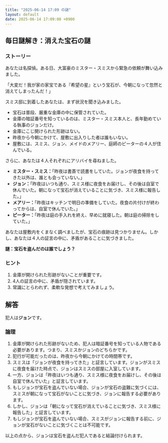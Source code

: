 ```yaml
---
title: "2025-06-14 17:09 の謎"
layout: default
date: 2025-06-14 17:09:00 +0900
---
```

## 毎日謎解き：消えた宝石の謎

### ストーリー

あなたは名探偵。ある日、大富豪のミスター・スミスから緊急の依頼が舞い込みました。

「大変だ！我が家の家宝である『希望の星』という宝石が、今朝になって忽然と消えてしまったんだ！」

スミス邸に到着したあなたは、まず状況を聞き込みました。

*   宝石は普段、厳重な金庫の中に保管されていた。
*   金庫の暗証番号を知っているのは、ミスター・スミス本人と、長年勤めている執事のジョンだけ。
*   金庫にこじ開けられた形跡はない。
*   昨夜から今朝にかけて、屋敷に出入りした者は誰もいない。
*   屋敷には、スミス、ジョン、メイドのメアリー、庭師のピーターの４人が住んでいる。

さらに、あなたは４人それぞれにアリバイを尋ねました。

*   **ミスター・スミス：**「昨夜は書斎で読書をしていた。ジョンが夜食を持ってきた以外は、誰とも会っていない。」
*   **ジョン：**「昨夜はいつも通り、スミス様に夜食をお届けし、その後は自室で休んでいた。朝になって宝石が消えていることに気づき、スミス様に報告した。」
*   **メアリー：**「昨夜はキッチンで明日の準備をしていた。夜食の片付けが終わってからは、自室で休んでいた。」
*   **ピーター：**「昨夜は庭の手入れを終え、早めに就寝した。朝は庭の掃除をしていた。」

あなたは屋敷内をくまなく調べましたが、宝石の痕跡は見つかりません。しかし、あなたは４人の証言の中に、矛盾があることに気づきました。

**謎：宝石を盗んだのは誰でしょう？**

### ヒント

1.  金庫が開けられた形跡がないことが重要です。
2.  4人の証言の中に、矛盾が隠されています。
3.  常識にとらわれず、柔軟な発想で考えてみましょう。

## 解答

犯人は**ジョン**です。

### 論理

1.  金庫が開けられた形跡がないため、犯人は暗証番号を知っている人物である必要があります。つまり、スミスかジョンのどちらかです。
2.  犯行が可能だったのは、昨夜から今朝にかけての時間帯です。
3.  スミスは「ジョンが夜食を持ってきた」と証言しています。ジョンがスミスに夜食を届けた時点で、ジョンはスミスの部屋に入室しています。
4.  一方、ジョンは「昨夜はいつも通り、スミス様に夜食をお届けし、その後は自室で休んでいた」と証言しています。
5.  もしジョンが宝石を盗んでいない場合、ジョンが宝石の盗難に気づくには、スミスが朝になって宝石がないことに気づき、ジョンに報告する必要があります。
6.  しかし、ジョンは「朝になって宝石が消えていることに気づき、スミス様に報告した」と証言しています。
7.  もしジョンが宝石を盗んでいない場合、スミスがジョンに報告する前に、ジョンが宝石がないことに気づくことは不可能です。

以上の点から、ジョンは宝石を盗んだ犯人であると結論付けられます。
